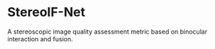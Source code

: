 # StereoIF-Net
A stereoscopic image quality assessment metric based on binocular interaction and fusion.
